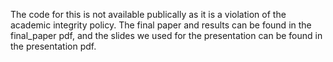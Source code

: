 The code for this is not available publically as it is a violation of the academic integrity policy. 
The final paper and results can be found in the final_paper pdf, and the slides we used for the presentation 
can be found in the presentation pdf. 

